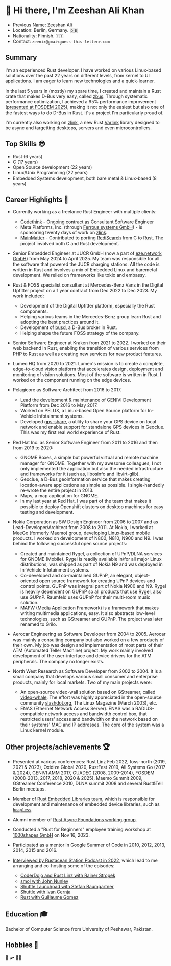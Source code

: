 # 👋 Hi there, I'm Zeeshan Ali Khan

* Previous Name: Zeeshan Ali
* Location: Berlin, Germany. 🇩🇪
* Nationality: Finnish. 🇫🇮
* Contact: `zeenix@gmai<guess-this-letter>.com`

## Summary

I'm an experienced Rust developer. I have worked on various Linux-based solutions over the past 22 years on different levels, from kernel to UI applications. I am eager to learn new technologies and a quick-learner.

In the last 5 years in (mostly) my spare time, I created and maintain a Rust crate that makes D-Bus very easy, called [zbus]. Through systematic performance optimization, I achieved a 95% performance improvement ([presented at FOSDEM 2025][fz25]), making it not only the easiest but also one of the fastest ways to do D-Bus in Rust. It's a project I'm particularly proud of.

I'm currently also working on [zlink], a new Rust [Varlink] library designed to be async and targetting desktops, servers and even microcontrollers.

## Top Skills 😎

* Rust (6 years)
* C (17 years)
* Open Source development (22 years)
* Linux/Unix Programming (22 years)
* Embedded Systems development, both bare metal & Linux-based (8 years)

## Career Highlights 🚀

* Currently working as a freelance Rust Engineer with multiple clients:
  * [Codethink] - Ongoing contract as Consultant Software Engineer
  * Meta Platforms, Inc. (through [Ferrous systems GmbH][Ferrous]) - is sponsoring twenty days of work on [zlink].
  * [MainMatter] - Contributed to porting [RediSearch] from C to Rust. The project involved both C and Rust development.

* Senior Embedded Engineer at JUCR GmbH (now a part of [eze.network GmbH]) from May 2024 to April 2025. My team was responsible for all the software that powered the JUCR charging stations. All the code is written in Rust and involves a mix of Embedded Linux and baremetal development. We relied on frameworks like tokio and embassy.

* Rust & FOSS specialist consultant at Mercedes-Benz Vans in the Digital Upfitter project on a 1 year contract from Dec 2022 to Dec 2023. My work included:
  * Development of the Digital Upfitter platform, especially the Rust components.
  * Helping various teams in the Mercedes-Benz group learn Rust and adopting the best practices around it.
  * Development of [busd], a D-Bus broker in Rust.
  * Helping shape the future FOSS strategy of the company.

* Senior Software Engineer at Kraken from 2021 to 2022. I worked on their web backend in Rust, enabling the transition of various services from PHP to Rust as well as creating new services for new product features.

* Lumeo HQ from 2020 to 2021. Lumeo's mission is to create a complete, edge-to-cloud vision platform that accelerates design, deployment and monitoring of vision solutions. Most of the software is written in Rust. I worked on the component running on the edge devices.

* Pelagicore as Software Architect from 2016 to 2017.
  * Lead the development & maintenance of GENIVI Development Platform from Dec 2016 to May 2017.
  * Worked on PELUX, a Linux-based Open Source platform for In-Vehicle Infotainment systems.
  * Developed [gps-share], a utility to share your GPS device on local network and enable support for standalone GPS devices in Geoclue. This was my first real world experience of Rust.

* Red Hat Inc. as Senior Software Engineer from 2011 to 2016 and then from 2019 to 2020:
  * GNOME Boxes, a simple but powerful virtual and remote machine manager for GNOME. Together with my awesome colleagues, I not only implemented the application but also the needed infrastructure and frameworks for it (such as, libosinfo and libvirt-glib).
  * Geoclue, a D-Bus geoinformation service that makes creating location-aware applications as simple as possible. I single-handedly re-wrote the entire project in 2013.
  * Maps, a map application for GNOME.
  * In my last year at Red Hat, I was part of the team that makes it possible to deploy Openshift clusters on desktop machines for easy testing and development.

* Nokia Corporation as SW Design Engineer from 2006 to 2007 and as Lead-Developer/Architect from 2008 to 2011. At Nokia, I worked at MeeGo (formerly Maemo) group, developing Linux-based mobile products. I worked on development of N800, N810, N900 and N9. I was behind the following successful open source projects:
  * Created and maintained Rygel, a collection of UPnP/DLNA services for GNOME (Mobile). Rygel is readily available in/for all major Linux distributions, was shipped as part of Nokia N9 and was deployed in In-Vehicle Infotainment systems.
  * Co-developed and co-maintained GUPnP, an elegant, object-oriented open source framework for creating UPnP devices and control points. GUPnP was integral part of Nokia N900 and N9. Rygel is heavily dependent on GUPnP so all products that use Rygel, also use GUPnP. Raumfeld uses GUPnP for their multi-room music solution.
  * MAFW (Media Application Framework) is a framework that makes writing multimedia applications, easy. It also abstracts low-level technologies, such as GStreamer and GUPnP. The project was later renamed to Grilo.

* Aerocar Engineering as Software Developer from 2004 to 2005. Aerocar was mainly a consulting company but also worked on a few products of their own. My job was design and implementation of most parts of their ATM (Automated Teller Machine) project. My work mainly involved development of the user-interface and device drivers for the ATM peripherals. The company no longer exists.

* North West Research as Software Developer from 2002 to 2004. It is a small company that develops various small consumer and enterprise products, mainly for local markets. Two of my main projects were:
  * An open-source video-wall solution based on GStreamer, called [video-whale]. The effort was highly appreciated in the open-source community [slashdot.org], The Linux Magazine (March 2003), etc.
  * ENAS (Ethernet Network Access Server). ENAS was a RADIUS-compatible network access and bandwidth control box, that restricted users' access and bandwidth on the network based on their systems' MAC and IP addresses. The core of the system was a Linux kernel module.

## Other projects/achievements 🏆

* Presented at various conferences: Rust Linz Feb 2022, foss-north (2019, 2021 & 2023), Oxidize Global 2020, RustFest 2019, All Systems Go (2017 & 2024), GENIVI AMM 2017, GUADEC (2008, 2009-2014), FOSDEM (2008-2013, 2017, 2018, 2020 & 2025), Maemo Summit 2009, GStreamer Conference 2010, DLNA summit 2008 and several Rust&Tell Berlin meetups.

* Member of [Rust Embedded Libraries team][relt], which is responsible for development and maintenance of embedded device libraries, such as [`heapless`](https://docs.rs/heapless).

* Alumni member of [Rust Async Foundations working group][rafwg].

* Conducted a "Rust for Beginners" employee training workshop at [1000shapes GmbH] on Nov 16, 2023.

* Participated as a mentor in Google Summer of Code in 2010, 2012, 2013, 2014, 2015 and 2016.

* [Interviewed by Rustacean Station Podcast in 2022][zbus-podcast-episode], which lead to me arranging and co-hosting some of the episodes:
  * [CoderDojo and Rust Linz with Rainer Stropek][rainer]
  * [smol with John Nunley][nunley]
  * [Shuttle Launchpad with Stefan Baumgartner][baumgartner]
  * [Shuttle with Ivan Cernja][cerna]
  * [Rust with Guillaume Gomez][imperio]

## Education 🎓

Bachelor of Computer Science from University of Peshawar, Pakistan.

## Hobbies 🎸

🚁 🛩 🖖🏼

[zbus]: https://github.com/dbus2/zbus/
[fz25]: https://fosdem.org/2025/schedule/event/fosdem-2025-4104-how-i-optimized-zbus-by-95-/
[Codethink]: https://codethink.co.uk/
[Ferrous]: https://ferrous-systems.com/
[MainMatter]: https://mainmatter.com/
[RediSearch]: https://redis.io/docs/stack/search/
[zlink]: https://github.com/zeenix/zlink
[Varlink]: https://varlink.org/
[eze.network GmbH]: https://eze.network/
[busd]: https://github.com/dbus2/busd
[gps-share]: https://github.com/zeenix/gps-share
[video-whale]: https://gstreamer.freedesktop.org/apps/videowhale.html
[slashdot.org]: https://hardware.slashdot.org/story/02/11/01/2324207/making-a-videowall
[rafwg]: https://www.rust-lang.org/governance/wgs/wg-async
[relt]: https://www.rust-lang.org/governance/wgs/embedded#team-wg-embedded-libs
[zbus-podcast-episode]: https://rustacean-station.org/episode/056-zeeshan-ali/
[rainer]: https://rustacean-station.org/episode/rainer-stropek/
[nunley]: https://rustacean-station.org/episode/john-nunley/
[baumgartner]: https://rustacean-station.org/episode/stefan-baumgartner/
[cerna]: https://rustacean-station.org/episode/ivan-cernja/
[1000shapes GmbH]: https://1000shapes.com/en/
[imperio]: https://rustacean-station.org/episode/guillaume-gomez/
